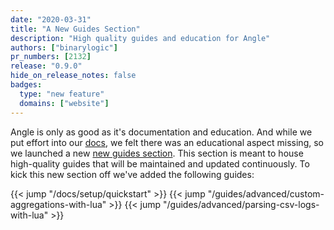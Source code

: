 ```yaml
---
date: "2020-03-31"
title: "A New Guides Section"
description: "High quality guides and education for Angle"
authors: ["binarylogic"]
pr_numbers: [2132]
release: "0.9.0"
hide_on_release_notes: false
badges:
  type: "new feature"
  domains: ["website"]
---
```


Angle is only as good as it's documentation and education. And while we
put effort into our [docs][pages.docs], we felt there was an educational
aspect missing, so we launched a new [new guides section][pages.guides]. This
section is meant to house high-quality guides that will be maintained and
updated continuously. To kick this new section off we've added the following guides:

{{< jump "/docs/setup/quickstart" >}}
{{< jump "/guides/advanced/custom-aggregations-with-lua" >}}
{{< jump "/guides/advanced/parsing-csv-logs-with-lua" >}}

[pages.docs]: /docs/
[pages.guides]: /guides/
